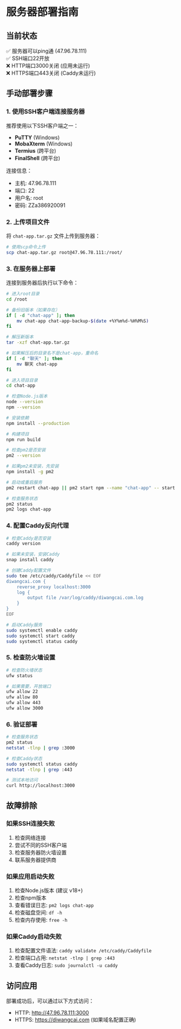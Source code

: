 # 服务器部署指南

## 当前状态
✅ 服务器可以ping通 (47.96.78.111)  
✅ SSH端口22开放  
❌ HTTP端口3000关闭 (应用未运行)  
❌ HTTPS端口443关闭 (Caddy未运行)  

## 手动部署步骤

### 1. 使用SSH客户端连接服务器
推荐使用以下SSH客户端之一：
- **PuTTY** (Windows)
- **MobaXterm** (Windows)
- **Termius** (跨平台)
- **FinalShell** (跨平台)

连接信息：
- 主机: 47.96.78.111
- 端口: 22
- 用户名: root
- 密码: ZZa386920091

### 2. 上传项目文件
将 `chat-app.tar.gz` 文件上传到服务器：
```bash
# 使用scp命令上传
scp chat-app.tar.gz root@47.96.78.111:/root/
```

### 3. 在服务器上部署
连接到服务器后执行以下命令：

```bash
# 进入root目录
cd /root

# 备份旧版本（如果存在）
if [ -d "chat-app" ]; then
    mv chat-app chat-app-backup-$(date +%Y%m%d-%H%M%S)
fi

# 解压新版本
tar -xzf chat-app.tar.gz

# 如果解压后的目录名不是chat-app，重命名
if [ -d "聊天" ]; then
    mv 聊天 chat-app
fi

# 进入项目目录
cd chat-app

# 检查Node.js版本
node --version
npm --version

# 安装依赖
npm install --production

# 构建项目
npm run build

# 检查pm2是否安装
pm2 --version

# 如果pm2未安装，先安装
npm install -g pm2

# 启动或重启服务
pm2 restart chat-app || pm2 start npm --name "chat-app" -- start

# 检查服务状态
pm2 status
pm2 logs chat-app
```

### 4. 配置Caddy反向代理
```bash
# 检查Caddy是否安装
caddy version

# 如果未安装，安装Caddy
snap install caddy

# 创建Caddy配置文件
sudo tee /etc/caddy/Caddyfile << EOF
diwangcai.com {
    reverse_proxy localhost:3000
    log {
        output file /var/log/caddy/diwangcai.com.log
    }
}
EOF

# 启动Caddy服务
sudo systemctl enable caddy
sudo systemctl start caddy
sudo systemctl status caddy
```

### 5. 检查防火墙设置
```bash
# 检查防火墙状态
ufw status

# 如果需要，开放端口
ufw allow 22
ufw allow 80
ufw allow 443
ufw allow 3000
```

### 6. 验证部署
```bash
# 检查服务状态
pm2 status
netstat -tlnp | grep :3000

# 检查Caddy状态
sudo systemctl status caddy
netstat -tlnp | grep :443

# 测试本地访问
curl http://localhost:3000
```

## 故障排除

### 如果SSH连接失败
1. 检查网络连接
2. 尝试不同的SSH客户端
3. 检查服务器防火墙设置
4. 联系服务器提供商

### 如果应用启动失败
1. 检查Node.js版本 (建议 v18+)
2. 检查npm版本
3. 查看错误日志: `pm2 logs chat-app`
4. 检查磁盘空间: `df -h`
5. 检查内存使用: `free -h`

### 如果Caddy启动失败
1. 检查配置文件语法: `caddy validate /etc/caddy/Caddyfile`
2. 检查端口占用: `netstat -tlnp | grep :443`
3. 查看Caddy日志: `sudo journalctl -u caddy`

## 访问应用
部署成功后，可以通过以下方式访问：
- HTTP: http://47.96.78.111:3000
- HTTPS: https://diwangcai.com (如果域名配置正确)
